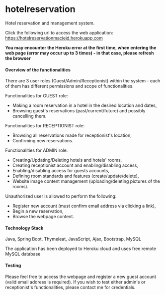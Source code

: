 # hotelreservation

Hotel reservation and management system.

Click the following url to access the web application: https://hotelreservationmaciejd.herokuapp.com

**You may encounter the Heroku error at the first time, when entering the web page 
(error may occur up to 3 times) - in that case, please refresh the browser**

#### Overview of the functionalities

There are 3 user roles (Guest/Admin/Receptionist) within the system - each of them has different permissions and scope of functionalities.

Functionalities for GUEST role:
- Making a room reservation in a hotel in the desired location and dates,
- Browsing guest's reservations (past/current/future) and possibly cancelling them.

Functionalities for RECEPTIONIST role:
- Browsing all reservations made for receptionist's location,
- Confirming new reservations.

Functionalities for ADMIN role:
- Creating/Updating/Deleting hotels and hotels' rooms,
- Creating receptionist account and enabling/disabling access,
- Enabling/disabling access for guests accounts,
- Defining room standards and features (create/update/delete),
- Website image content management (uploading/deleting pictures of the rooms).

Unauthorized user is allowed to perform the following:
- Register new account (must confirm email address via clicking a link),
- Begin a new reservation,
- Browse the webpage content.

#### Technology Stack

Java, Spring Boot, Thymeleat, JavaScript, Ajax, Bootstrap, MySQL

The application has been deployed to Heroku cloud and uses free remote MySQL database


#### Testing

Please feel free to access the webpage and register a new guest account (valid email address is required).
If you wish to test either admin's or receptionist's functionalities, please contact me for credentials.  
